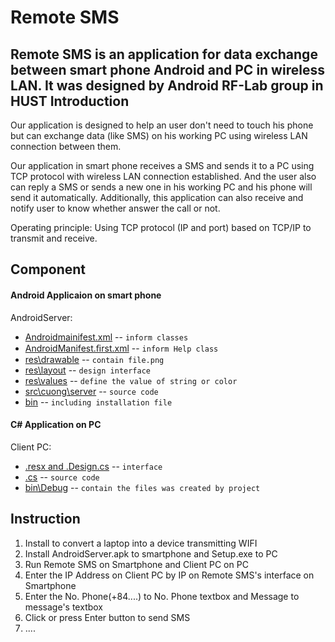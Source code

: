 Remote SMS
==============
Remote SMS is an application for data exchange between smart phone Android and PC in wireless LAN. It was designed by Android RF-Lab group in HUST
Introduction
------------

Our application is designed to help an user don't need to touch his phone but can exchange data (like SMS) on his working PC using wireless LAN connection between them.

Our application in smart phone receives a SMS and sends it to a PC using TCP protocol with wireless LAN connection established. And the user also can reply a SMS or sends a new one in his working PC and his phone will send it automatically. Additionally, this application can also receive and notify user to know whether answer the call or not.

Operating principle: Using TCP protocol (IP and port) based on TCP/IP to transmit and receive.

Component
------------
#### Android Applicaion on smart phone
   AndroidServer:
* [Androidmainifest.xml](https://github.com/cuongbk/Remote-SMS/blob/master/AndroidServer/AndroidManifest.xml) -- `inform classes` 
* [AndroidManifest.ﬁrst.xml](https://github.com/cuongbk/Remote-SMS/blob/master/AndroidServer/AndroidManifest.%EF%AC%81rst.xml) -- `inform Help class`
* [res\drawable](https://github.com/cuongbk/Remote-SMS/tree/master/AndroidServer/res/drawable-hdpi) -- `contain file.png`
* [res\layout](https://github.com/cuongbk/Remote-SMS/tree/master/AndroidServer/res/layout) -- `design interface`
* [res\values](https://github.com/cuongbk/Remote-SMS/tree/master/AndroidServer/res/values) -- `define the value of string or color`
* [src\cuong\server](https://github.com/cuongbk/Remote-SMS/tree/master/AndroidServer/src/cuong/server) -- `source code`
* [bin]() -- `including installation file `
   
#### C# Application on PC
   Client PC:
* [.resx and .Design.cs](https://github.com/cuongbk/Remote-SMS/tree/master/ClientPC/ClientPC) -- `interface` 
* [.cs](https://github.com/cuongbk/Remote-SMS/tree/master/ClientPC/ClientPC) -- `source code`
* [bin\Debug](https://github.com/cuongbk/Remote-SMS/tree/master/ClientPC/ClientPC/bin/Debug) -- `contain the files was created by project`

Instruction
------------------
1. Install to convert a laptop into a device transmitting WIFI
2. Install AndroidServer.apk to smartphone and Setup.exe to PC
3. Run Remote SMS on Smartphone and Client PC on PC
4. Enter the IP Address on Client PC by IP on Remote SMS's interface on Smartphone
5. Enter the No. Phone(+84....) to No. Phone textbox and Message to message's textbox
6. Click or press Enter button to send SMS
7. ....
